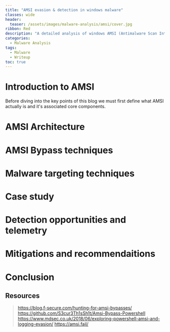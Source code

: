 ```yaml
---
title: "AMSI evasion & detection in windows malware"
classes: wide
header:
  teaser: /assets/images/malware-analysis/amsi/cover.jpg
ribbon: Red
description: "A detailed analysis of windows AMSI (Antimalware Scan Interface) bypass techniques to identify detection methods."
categories:
  - Malware Analysis
tags:
  - Malware
  - Writeup
toc: true
---
```


# Introduction to AMSI

Before diving into the key points of this blog we must first define what AMSI actually is and it's associated core components. 

# AMSI Architecture

# AMSI Bypass techniques

# Malware targeting techniques

# Case study

# Detection opportunities and telemetry

# Mitigations and recommendaitions

# Conclusion

## Resources

> https://blog.f-secure.com/hunting-for-amsi-bypasses/ 
> https://github.com/S3cur3Th1sSh1t/Amsi-Bypass-Powershell 
> https://www.mdsec.co.uk/2018/06/exploring-powershell-amsi-and-logging-evasion/ 
> https://amsi.fail/ 